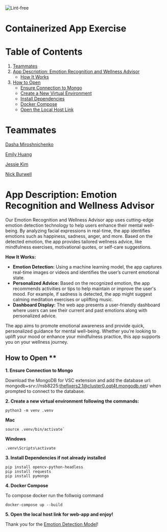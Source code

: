 ![Lint-free](https://github.com/nyu-software-engineering/containerized-app-exercise/actions/workflows/lint.yml/badge.svg)

# Containerized App Exercise

# Table of Contents

1. [Teammates](#teammates)  
2. [App Description: Emotion Recognition and Wellness Advisor](#app-description-emotion-recognition-and-wellness-advisor)  
   - [How It Works](#how-it-works)  
3. [How to Open](#how-to-open)  
   - [Ensure Connection to Mongo](#1-ensure-connection-to-mongo)  
   - [Create a New Virtual Environment](#2-create-a-new-virtual-environment)  
   - [Install Dependencies](#3-install-dependencies-if-not-already-installed)  
   - [Docker Compose](#4-docker-compose)  
   - [Open the Local Host Link](#5-open-the-local-host-link-for-web-app-and-enjoy)
   

# Teammates 

[Dasha Miroshnichenko](https://github.com/dm5198)

[Emily Huang](https://github.com/emilyjhuang)

[Jessie Kim](https://github.com/jessiekim0)

[Nick Burwell](https://github.com/nickburwell)

# App Description: Emotion Recognition and Wellness Advisor

Our Emotion Recognition and Wellness Advisor app uses cutting-edge emotion detection technology to help users enhance their mental well-being. By analyzing facial expressions in real-time, the app identifies emotions such as happiness, sadness, anger, and more. Based on the detected emotion, the app provides tailored wellness advice, like mindfulness exercises, motivational quotes, or self-care suggestions.

**How It Works:**

- **Emotion Detection:** Using a machine learning model, the app captures real-time images or videos and identifies the user’s current emotional state.
- **Personalized Advice:** Based on the recognized emotion, the app recommends activities or tips to help maintain or improve the user's mood. For example, if sadness is detected, the app might suggest calming meditation exercises or uplifting music.
- **Dashboard Display:** The web app presents a user-friendly dashboard where users can see their current and past emotions along with personalized advice.

The app aims to promote emotional awareness and provide quick, personalized guidance for mental well-being. Whether you’re looking to uplift your mood or enhance your mindfulness practice, this app supports you on your wellness journey.

## How to Open **

**1. Ensure Connection to Mongo**

Download the MongoDB for VSC extension and add the database url: mongodb+srv://nsb8225:thefixers2.1@cluster0.oqt4t.mongodb.net/ when prompted to connect to the database.


**2. Create a new virtual environment following the commands:**

```
python3 -m venv .venv

```

**Mac** 
```
source .venv/bin/activate`
```

**Windows**
```
.venv\Scripts\activate
```

**3. Install Dependencies if not already installed**

```
pip install opencv-python-headless
pip install requests
pip install pymongo
```

**4. Docker Compose**

To compose docker run the follwoig command

```
docker-compose up --build

```

**5. Open the local host link for web-app and enjoy!**

Thank you for the [Emotion Detection Model](https://www.kaggle.com/datasets/abhisheksingh016/machine-model-for-emotion-detection)!